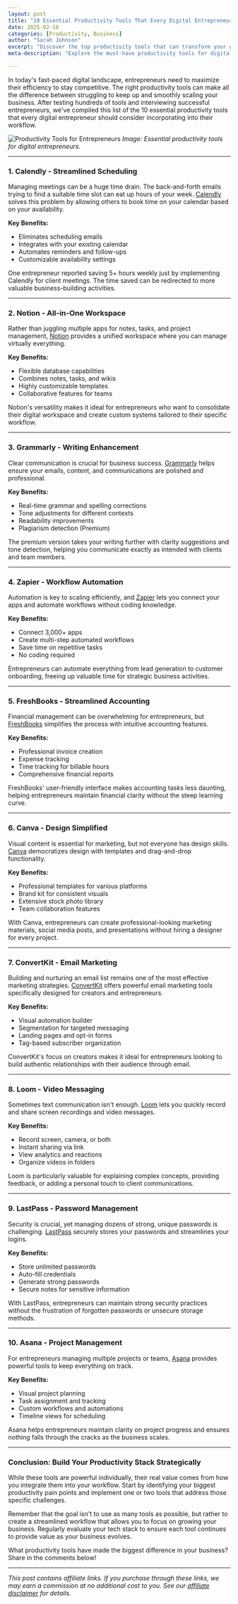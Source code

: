 ```yaml
---
layout: post
title: "10 Essential Productivity Tools That Every Digital Entrepreneur Needs"
date: 2025-02-18
categories: [Productivity, Business]
author: "Sarah Johnson"
excerpt: "Discover the top productivity tools that can transform your workflow and help you get more done in less time."
meta-description: "Explore the must-have productivity tools for digital entrepreneurs to streamline workflows and boost efficiency."

---
```


In today's fast-paced digital landscape, entrepreneurs need to maximize their efficiency to stay competitive. The right productivity tools can make all the difference between struggling to keep up and smoothly scaling your business. After testing hundreds of tools and interviewing successful entrepreneurs, we've compiled this list of the 10 essential productivity tools that every digital entrepreneur should consider incorporating into their workflow.

![Productivity Tools for Entrepreneurs](/images/productivity-tools.jpg)
*Image: Essential productivity tools for digital entrepreneurs.*

---

### 1. Calendly - Streamlined Scheduling

Managing meetings can be a huge time drain. The back-and-forth emails trying to find a suitable time slot can eat up hours of your week. [Calendly](/products/calendly/) solves this problem by allowing others to book time on your calendar based on your availability.

**Key Benefits:**
- Eliminates scheduling emails
- Integrates with your existing calendar
- Automates reminders and follow-ups
- Customizable availability settings

One entrepreneur reported saving 5+ hours weekly just by implementing Calendly for client meetings. The time saved can be redirected to more valuable business-building activities.

---

### 2. Notion - All-in-One Workspace

Rather than juggling multiple apps for notes, tasks, and project management, [Notion](https://notion.so) provides a unified workspace where you can manage virtually everything.

**Key Benefits:**
- Flexible database capabilities
- Combines notes, tasks, and wikis
- Highly customizable templates
- Collaborative features for teams

Notion's versatility makes it ideal for entrepreneurs who want to consolidate their digital workspace and create custom systems tailored to their specific workflow.

---

### 3. Grammarly - Writing Enhancement

Clear communication is crucial for business success. [Grammarly](/products/grammarly/) helps ensure your emails, content, and communications are polished and professional.

**Key Benefits:**
- Real-time grammar and spelling corrections
- Tone adjustments for different contexts
- Readability improvements
- Plagiarism detection (Premium)

The premium version takes your writing further with clarity suggestions and tone detection, helping you communicate exactly as intended with clients and team members.

---

### 4. Zapier - Workflow Automation

Automation is key to scaling efficiently, and [Zapier](https://zapier.com) lets you connect your apps and automate workflows without coding knowledge.

**Key Benefits:**
- Connect 3,000+ apps
- Create multi-step automated workflows
- Save time on repetitive tasks
- No coding required

Entrepreneurs can automate everything from lead generation to customer onboarding, freeing up valuable time for strategic business activities.

---

### 5. FreshBooks - Streamlined Accounting

Financial management can be overwhelming for entrepreneurs, but [FreshBooks](/products/freshbooks/) simplifies the process with intuitive accounting features.

**Key Benefits:**
- Professional invoice creation
- Expense tracking
- Time tracking for billable hours
- Comprehensive financial reports

FreshBooks' user-friendly interface makes accounting tasks less daunting, helping entrepreneurs maintain financial clarity without the steep learning curve.

---

### 6. Canva - Design Simplified

Visual content is essential for marketing, but not everyone has design skills. [Canva](/products/canva/) democratizes design with templates and drag-and-drop functionality.

**Key Benefits:**
- Professional templates for various platforms
- Brand kit for consistent visuals
- Extensive stock photo library
- Team collaboration features

With Canva, entrepreneurs can create professional-looking marketing materials, social media posts, and presentations without hiring a designer for every project.

---

### 7. ConvertKit - Email Marketing

Building and nurturing an email list remains one of the most effective marketing strategies. [ConvertKit](/products/convertkit/) offers powerful email marketing tools specifically designed for creators and entrepreneurs.

**Key Benefits:**
- Visual automation builder
- Segmentation for targeted messaging
- Landing pages and opt-in forms
- Tag-based subscriber organization

ConvertKit's focus on creators makes it ideal for entrepreneurs looking to build authentic relationships with their audience through email.

---

### 8. Loom - Video Messaging

Sometimes text communication isn't enough. [Loom](https://www.loom.com/) lets you quickly record and share screen recordings and video messages.

**Key Benefits:**
- Record screen, camera, or both
- Instant sharing via link
- View analytics and reactions
- Organize videos in folders

Loom is particularly valuable for explaining complex concepts, providing feedback, or adding a personal touch to client communications.

---

### 9. LastPass - Password Management

Security is crucial, yet managing dozens of strong, unique passwords is challenging. [LastPass](https://www.lastpass.com/) securely stores your passwords and streamlines your logins.

**Key Benefits:**
- Store unlimited passwords
- Auto-fill credentials
- Generate strong passwords
- Secure notes for sensitive information

With LastPass, entrepreneurs can maintain strong security practices without the frustration of forgotten passwords or unsecure storage methods.

---

### 10. Asana - Project Management

For entrepreneurs managing multiple projects or teams, [Asana](https://asana.com/) provides powerful tools to keep everything on track.

**Key Benefits:**
- Visual project planning
- Task assignment and tracking
- Custom workflows and automations
- Timeline views for scheduling

Asana helps entrepreneurs maintain clarity on project progress and ensures nothing falls through the cracks as the business scales.

---

### Conclusion: Build Your Productivity Stack Strategically

While these tools are powerful individually, their real value comes from how you integrate them into your workflow. Start by identifying your biggest productivity pain points and implement one or two tools that address those specific challenges.

Remember that the goal isn't to use as many tools as possible, but rather to create a streamlined workflow that allows you to focus on growing your business. Regularly evaluate your tech stack to ensure each tool continues to provide value as your business evolves.

What productivity tools have made the biggest difference in your business? Share in the comments below!

---

*This post contains affiliate links. If you purchase through these links, we may earn a commission at no additional cost to you. See our [affiliate disclaimer](/affiliate-disclaimer/) for details.*